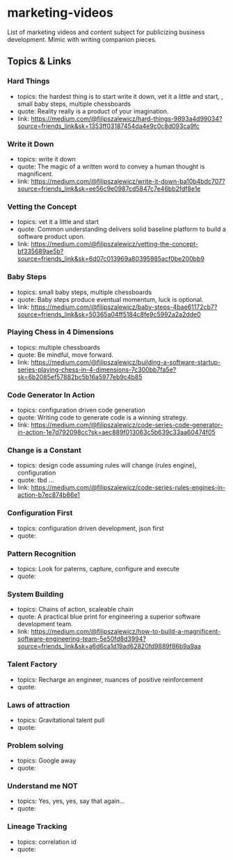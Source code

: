 # marketing-videos
List of marketing videos and content subject for publicizing business development. Mimic with writing companion pieces.

## Topics & Links

### Hard Things 
- topics: the hardest thing is to start write it down, vet it a little and start, , small baby steps, multiple chessboards
- quote: Reality really is a product of your imagination.
- link: https://medium.com/@filipszalewicz/hard-things-9893a4d99034?source=friends_link&sk=1353ff03187454da4e9c0c8d093ca9fc


### Write it Down 
- topics: write it down
- quote: The magic of a written word to convey a human thought is magnificent.
- link: https://medium.com/@filipszalewicz/write-it-down-ba10b4bdc707?source=friends_link&sk=ee56c9e0987cd5847c7e46bb2fdf8e1e


### Vetting the Concept 
- topics: vet it a little and start
- quote: Common understanding delivers solid baseline platform to build a software product upon.
- link: https://medium.com/@filipszalewicz/vetting-the-concept-bf335689ae5b?source=friends_link&sk=6d07c013969a80395985acf0be200bb9


### Baby Steps 
- topics: small baby steps, multiple chessboards
- quote: Baby steps produce eventual momentum, luck is optional.
- link: https://medium.com/@filipszalewicz/baby-steps-4bae61172cb7?source=friends_link&sk=50365a04ff5184c8fe9c5992a2a2dde0


### Playing Chess in 4 Dimensions 
- topics: multiple chessboards
- quote: Be mindful, move forward.
- link: https://medium.com/@filipszalewicz/building-a-software-startup-series-playing-chess-in-4-dimensions-7c300bb7fa5e?sk=6b2085ef57882bc5b16a5977eb9c4b85


### Code Generator In Action
- topics: configuration driven code generation
- quote: Writing code to generate code is a winning strategy.
- link: https://medium.com/@filipszalewicz/code-series-code-generator-in-action-1e7d792098cc?sk=aec889f013063c5b639c33aa60474f05


### Change is a Constant 
- topics: design code assuming rules will change (rules engine), configuration 
- quote: tbd ...
- link: https://medium.com/@filipszalewicz/code-series-rules-engines-in-action-b7ec874b86e1


### Configuration First 
- topics: configuration driven development, json first
- quote: 


### Pattern Recognition 
- topics: Look for paterns, capture, configure and execute
- quote: 


### System Building 
- topics: Chains of action, scaleable chain 
- quote: A practical blue print for engineering a superior software development team.
- link: https://medium.com/@filipszalewicz/how-to-build-a-magnificent-software-engineering-team-5e50fd8d3994?source=friends_link&sk=a6d6ca1d19ad62820fd9889f86b9a9aa


### Talent Factory 
- topics: Recharge an engineer, nuances of positive reinforcement
- quote: 


### Laws of attraction 
- topics: Gravitational talent pull
- quote: 


### Problem solving 
- topics: Google away
- quote: 


### Understand me NOT 
- topics: Yes, yes, yes, say that again...
- quote: 


### Lineage Tracking 
- topics: correlation id
- quote: 
